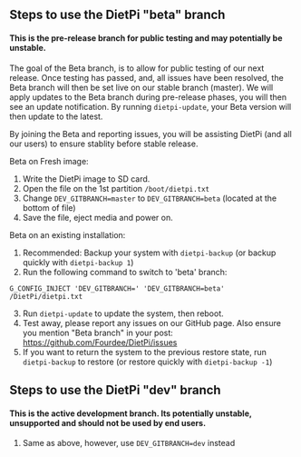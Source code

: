 ## Steps to use the DietPi "beta" branch
#### This is the pre-release branch for public testing and may potentially be unstable.
The goal of the Beta branch, is to allow for public testing of our next release. Once testing has passed, and, all issues have been resolved, the Beta branch will then be set live on our stable branch (master).
We will apply updates to the Beta branch during pre-release phases, you will then see an update notification. By running ```dietpi-update```, your Beta version will then update to the latest.

By joining the Beta and reporting issues, you will be assisting DietPi (and all our users) to ensure stablity before stable release.

Beta on Fresh image:
1. Write the DietPi image to SD card.
2. Open the file on the 1st partition ```/boot/dietpi.txt```
3. Change ```DEV_GITBRANCH=master``` to ```DEV_GITBRANCH=beta``` (located at the bottom of file)
4. Save the file, eject media and power on.

Beta on an existing installation:
1. Recommended: Backup your system with ```dietpi-backup``` (or backup quickly with ```dietpi-backup 1```)
2. Run the following command to switch to 'beta' branch:
```
G_CONFIG_INJECT 'DEV_GITBRANCH=' 'DEV_GITBRANCH=beta' /DietPi/dietpi.txt
```
3. Run ```dietpi-update``` to update the system, then reboot.
4. Test away, please report any issues on our GitHub page. Also ensure you mention "Beta branch" in your post: https://github.com/Fourdee/DietPi/issues
5. If you want to return the system to the previous restore state, run ```dietpi-backup``` to restore (or restore quickly with ```dietpi-backup -1```)

## Steps to use the DietPi "dev" branch
#### This is the active development branch. Its potentially unstable, unsupported and should not be used by end users.
1. Same as above, however, use ```DEV_GITBRANCH=dev``` instead
